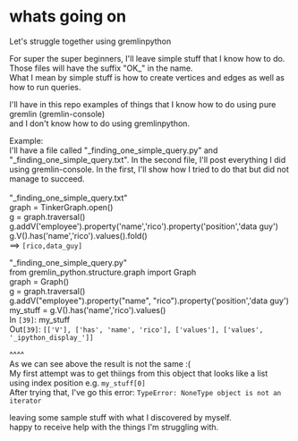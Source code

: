 # whats going on
Let's struggle together using gremlinpython <br/>

For super the super beginners, I'll leave simple stuff that I know how to do. Those files will have the suffix "OK_" in the name. <br/>
What I mean by simple stuff is how to create vertices and edges as well as how to run queries.<br/>

I'll have in this repo examples of things that I know how to do using pure gremlin (gremlin-console)<br/>
and I don't know how to do using gremlinpython.<br/>

Example:<br/>
I'll have a file called "_finding_one_simple_query.py" and "_finding_one_simple_query.txt". In the second file, I'll post everything I did <br/>
using gremlin-console. In the first, I'll show how I tried to do that but did not manage to succeed. <br/>
<br/>
"_finding_one_simple_query.txt"<br/>
graph  = TinkerGraph.open()<br/>
g = graph.traversal()<br/>
g.addV('employee').property('name','rico').property('position','data guy')<br/>
g.V().has('name','rico').values().fold()<br/>
==> `[rico,data_guy]`<br/>

"_finding_one_simple_query.py"<br/>
from gremlin_python.structure.graph import Graph<br/>
graph = Graph()<br/>
g = graph.traversal()<br/>
g.addV("employee").property("name", "rico").property('position','data guy')<br/>
my_stuff = g.V().has('name','rico').values()<br/>
In `[39]`: my_stuff<br/>
Out`[39]`: `[['V'], ['has', 'name', 'rico'], ['values'], ['values', '_ipython_display_']]`<br/>

^^^^<br/>
As we can see above the result is not the same :(<br/>
My first attempt was to get thiings from this object that looks like a list<br/>
using index position e.g. `my_stuff[0]`<br/>
After trying that, I've go this error: `TypeError: NoneType object is not an iterator`<br/>


 
leaving some sample stuff with what I discovered by myself. <br/>
happy to receive help with the things I'm struggling with.<br/>

